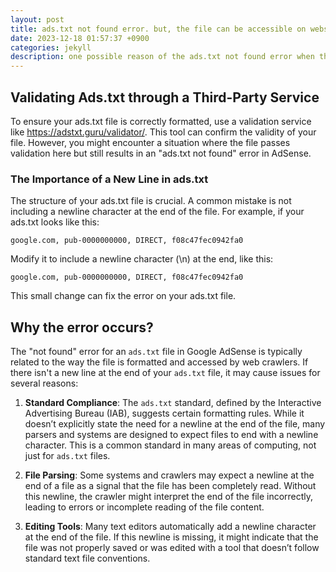 ```yaml
---
layout: post
title: ads.txt not found error. but, the file can be accessible on website
date: 2023-12-18 01:57:37 +0900
categories: jekyll
description: one possible reason of the ads.txt not found error when the file can be accessible on website
---
```


## Validating Ads.txt through a Third-Party Service
To ensure your ads.txt file is correctly formatted, use a validation service like https://adstxt.guru/validator/.
This tool can confirm the validity of your file.
However, you might encounter a situation where the file passes validation here
but still results in an "ads.txt not found" error in AdSense.

### The Importance of a New Line in ads.txt
The structure of your ads.txt file is crucial. A common mistake is not including a newline character at the end of the file.
For example, if your ads.txt looks like this:

```
google.com, pub-0000000000, DIRECT, f08c47fec0942fa0
```

Modify it to include a newline character (\n) at the end, like this:
```
google.com, pub-0000000000, DIRECT, f08c47fec0942fa0

```

This small change can fix the error on your ads.txt file.


## Why the error occurs?

The "not found" error for an `ads.txt` file in Google AdSense is typically related to the way the file is formatted and accessed by web crawlers. If there isn't a new line at the end of your `ads.txt` file, it may cause issues for several reasons:

1. **Standard Compliance**: The `ads.txt` standard, defined by the Interactive Advertising Bureau (IAB), suggests certain formatting rules. While it doesn’t explicitly state the need for a newline at the end of the file, many parsers and systems are designed to expect files to end with a newline character. This is a common standard in many areas of computing, not just for `ads.txt` files.

2. **File Parsing**: Some systems and crawlers may expect a newline at the end of a file as a signal that the file has been completely read. Without this newline, the crawler might interpret the end of the file incorrectly, leading to errors or incomplete reading of the file content.

3. **Editing Tools**: Many text editors automatically add a newline character at the end of the file. If this newline is missing, it might indicate that the file was not properly saved or was edited with a tool that doesn’t follow standard text file conventions.